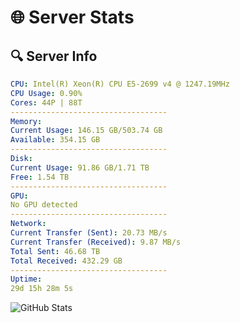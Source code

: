 # 🌐 Server Stats
## 🔍 Server Info
```yaml
CPU: Intel(R) Xeon(R) CPU E5-2699 v4 @ 1247.19MHz
CPU Usage: 0.90%
Cores: 44P | 88T
-----------------------------------
Memory:
Current Usage: 146.15 GB/503.74 GB
Available: 354.15 GB
-----------------------------------
Disk:
Current Usage: 91.86 GB/1.71 TB
Free: 1.54 TB
-----------------------------------
GPU:
No GPU detected
-----------------------------------
Network:
Current Transfer (Sent): 20.73 MB/s
Current Transfer (Received): 9.87 MB/s
Total Sent: 46.68 TB
Total Received: 432.29 GB
-----------------------------------
Uptime:
29d 15h 28m 5s
```
![GitHub Stats](https://img.shields.io/badge/Updated-2025-04-06_12:50:54-blue)